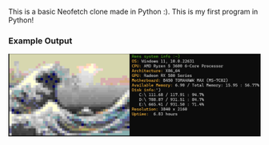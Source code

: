This is a basic Neofetch clone made in Python :). This is my first program in Python! 


### Example Output

![Example output](https://github.com/Ren-ML/Neofetch.py/blob/09e05500d90fa465a68020814af1bba1d000f9e4/Neofetch%20python%20example.png)
